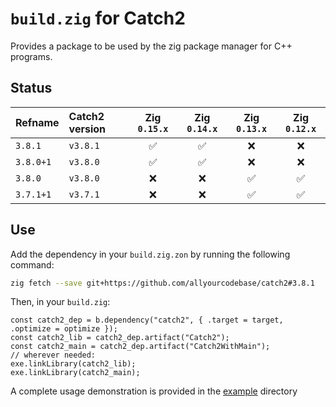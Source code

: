 # `build.zig` for Catch2

Provides a package to be used by the zig package manager for C++ programs.

## Status

| Refname   | Catch2 version | Zig `0.15.x` | Zig `0.14.x` | Zig `0.13.x` | Zig `0.12.x` |
|:----------|:---------------|:------------:|:------------:|:------------:|:------------:|
| `3.8.1`   | `v3.8.1`       | ✅           | ✅           | ❌           | ❌           |
| `3.8.0+1` | `v3.8.0`       | ✅           | ✅           | ❌           | ❌           |
| `3.8.0`   | `v3.8.0`       | ❌           | ❌           | ✅           | ✅           |
| `3.7.1+1` | `v3.7.1`       | ❌           | ❌           | ✅           | ✅           |

## Use

Add the dependency in your `build.zig.zon` by running the following command:
```bash
zig fetch --save git+https://github.com/allyourcodebase/catch2#3.8.1
```

Then, in your `build.zig`:
```zig
const catch2_dep = b.dependency("catch2", { .target = target, .optimize = optimize });
const catch2_lib = catch2_dep.artifact("Catch2");
const catch2_main = catch2_dep.artifact("Catch2WithMain");
// wherever needed:
exe.linkLibrary(catch2_lib);
exe.linkLibrary(catch2_main);
```

A complete usage demonstration is provided in the [example](example) directory
